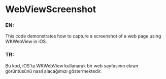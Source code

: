 # WebViewScreenshot
### EN: 
This code demonstrates how to capture a screenshot of a web page using WKWebView in iOS. 

### TR: 
Bu kod, iOS'ta WKWebView kullanarak bir web sayfasının ekran görüntüsünü nasıl alacağımızı göstermektedir.
